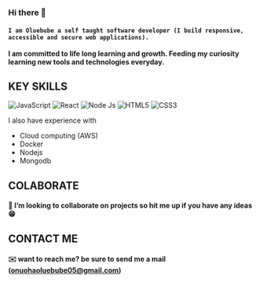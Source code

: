 ### Hi there 👋

#### `I am Oluebube a self taught software developer (I build responsive, accessible and secure web applications).` <br><br>I am committed to life long learning and growth. Feeding my curiosity learning new tools and technologies everyday.


## KEY SKILLS
![JavaScript](https://img.shields.io/badge/-JavaScript-%23F7DF1C?style=flat-square&logo=javascript&logoColor=000000&labelColor=%23F7DF1C&color=%23FFCE5A)
![React](https://img.shields.io/badge/-react-%233776AB?style=flat-square&logo=react&logoColor=ffffff)
![Node Js](https://img.shields.io/badge/-Node%20Js-%23E44D27?style=flat-square&logo=node.js&logoColor=ffffff&labelColor=green&color=green)
![HTML5](https://img.shields.io/badge/-HTML5-%23E44D27?style=flat-square&logo=html5&logoColor=ffffff)
![CSS3](https://img.shields.io/badge/-CSS3-%231572B6?style=flat-square&logo=css3)

I also have experience with 
* Cloud computing (AWS)
* Docker 
* Nodejs
* Mongodb



## COLABORATE
#### 👯 I’m looking to collaborate on projects so hit me up if you have any ideas :grin:

## CONTACT ME
#### :envelope: want to reach me? be sure to send me a mail (onuohaoluebube05@gmail.com)


<!--
**OnuohaOluebube/OnuohaOluebube** is a ✨ _special_ ✨ repository because its `README.md` (this file) appears on your GitHub profile.

Here are some ideas to get you started:

- 🔭 I’m currently working on ...
- 🌱 I’m currently learning ...
- 👯 I’m looking to collaborate on ...
- 🤔 I’m looking for help with ...
- 💬 Ask me about ...
- 📫 How to reach me: ...
- 😄 Pronouns: ...
- ⚡ Fun fact: ...
-->
